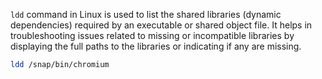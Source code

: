`ldd` command in Linux is used to list the shared libraries (dynamic dependencies) required by an executable or shared object file.
It helps in troubleshooting issues related to missing or incompatible libraries by displaying the full paths to the libraries or indicating if any are missing.

```bash
ldd /snap/bin/chromium 
```
